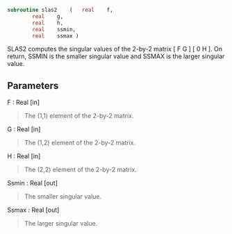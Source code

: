 ```fortran
subroutine slas2	(	real	f,
		real	g,
		real	h,
		real	ssmin,
		real	ssmax )
```

 SLAS2  computes the singular values of the 2-by-2 matrix
    [  F   G  ]
    [  0   H  ].
 On return, SSMIN is the smaller singular value and SSMAX is the
 larger singular value.

## Parameters
F : Real [in]
> The (1,1) element of the 2-by-2 matrix.

G : Real [in]
> The (1,2) element of the 2-by-2 matrix.

H : Real [in]
> The (2,2) element of the 2-by-2 matrix.

Ssmin : Real [out]
> The smaller singular value.

Ssmax : Real [out]
> The larger singular value.

